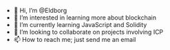 - 👋 Hi, I’m @Eldborg
- 👀 I’m interested in learning more about blockchain
- 🌱 I’m currently learning JavaScript and Solidity
- 💞️ I’m looking to collaborate on projects involving ICP
- 📫 How to reach me; just send me an email

<!---
Eldborg/Eldborg is a ✨ special ✨ repository because its `README.md` (this file) appears on your GitHub profile.
You can click the Preview link to take a look at your changes.
--->
